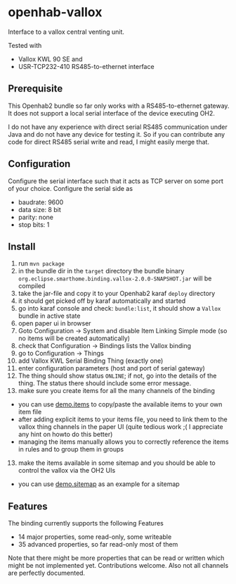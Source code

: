 # openhab-vallox
Interface to a vallox central venting unit.

Tested with 
* Vallox KWL 90 SE and 
* USR-TCP232-410 RS485-to-ethernet interface

## Prerequisite

This Openhab2 bundle so far only works with a RS485-to-ethernet gateway.
It does not support a local serial interface of the device executing OH2.

I do not have any experience with direct serial RS485 communication under Java and
do not have any device for testing it. So if you can contribute any code for direct
RS485 serial write and read, I might easily merge that.

## Configuration

Configure the serial interface such that it acts as TCP server on some port of your choice. 
Configure the serial side as 
* baudrate: 9600
* data size: 8 bit
* parity: none
* stop bits: 1 

## Install

1. run `mvn package`
2. in the bundle dir in the `target` directory the bundle binary `org.eclipse.smarthome.binding.vallox-2.0.0-SNAPSHOT.jar` will be compiled
3. take the jar-file and copy it to your Openhab2 karaf `deploy` directory
4. it should get picked off by karaf automatically and started
5. go into karaf console and check: `bundle:list`, it should show a `Vallox` bundle in active state
6. open paper ui in browser
7. Goto Configuration -> System and disable Item Linking Simple mode (so no items will be created automatically)
8. check that Configuration -> Bindings lists the Vallox binding
9. go to Configuration -> Things
10. add Vallox KWL Serial Binding Thing (exactly one)
11. enter configuration parameters (host and port of serial gateway)
12. The thing should show status `ONLINE`; if not, go into the details of the thing. The status there should include some error message.
13. make sure you create items for all the many channels of the binding
  * you can use [demo.items](src/org.eclipse.smarthome.binding.vallox/conf/demo.items) to copy/paste the available items to your own item file
  * after adding explicit items to your items file, you need to link them to the vallox thing channels in the paper UI (quite tedious work ;( I appreciate any hint on howto do this better)
  * managing the items manually allows you to correctly reference the items in rules and to group them in groups
13. make the items available in some sitemap and you should be able to control the vallox via the OH2 UIs
  * you can use [demo.sitemap](src/org.eclipse.smarthome.binding.vallox/conf/demo.sitemap) as an example for a sitemap

## Features

The binding currently supports the following Features
* 14 major properties, some read-only, some writeable
* 35 advanced properties, so far read-only most of them

Note that there might be more properties that can be read or written which might be not implemented yet. Contributions welcome.
Also not all channels are perfectly documented.
